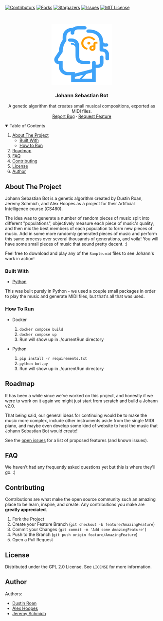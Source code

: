 <!--
*** Thanks for checking out the Best-README-Template. If you have a suggestion
*** that would make this better, please fork the repo and create a pull request
*** or simply open an issue with the tag "enhancement".
*** Thanks again! Now go create something AMAZING! :D
***
***
***
*** To avoid retyping too much info. Do a search and replace for the following:
*** github_username, repo_name, twitter_handle, email, project_title, project_description
-->

<!-- PROJECT SHIELDS -->
<!--
*** I'm using markdown "reference style" links for readability.
*** Reference links are enclosed in brackets [ ] instead of parentheses ( ).
*** See the bottom of this document for the declaration of the reference variables
*** for contributors-url, forks-url, etc. This is an optional, concise syntax you may use.
*** https://www.markdownguide.org/basic-syntax/#reference-style-links
-->

[![Contributors][contributors-shield]][contributors-url]
[![Forks][forks-shield]][forks-url]
[![Stargazers][stars-shield]][stars-url]
[![Issues][issues-shield]][issues-url]
[![MIT License][license-shield]][license-url]

<!-- PROJECT LOGO -->
<br />
<p align="center">
  <a href="https://github.com/ShowMeTheRoapes/JohannSebastianBot">
    <img src="images/logo.png" alt="Logo" width="200" height="200">
  </a>

  <h3 align="center">Johann Sebastian Bot</h3>

  <p align="center">
    A genetic algorithm that creates small musical compositions, exported as MIDI files.
    <br />
    <a href="https://github.com/ShowMeTheRoapes/JohannSebastianBot/issues/new/choose">Report Bug</a>
    ·
    <a href="https://github.com/ShowMeTheRoapes/JohannSebastianBot/issues/new/choose">Request Feature</a>
  </p>
</p>

<!-- TABLE OF CONTENTS -->
<details open="open">
  <summary>Table of Contents</summary>
  <ol>
    <li>
      <a href="#about-the-project">About The Project</a>
      <ul>
        <li><a href="#built-with">Built With</a></li>
        <li><a href="#how-to-run">How to Run</a></li>
      </ul>
    </li>
    <li><a href="#roadmap">Roadmap</a></li>
    <li><a href="#faq">FAQ</a></li>
    <li><a href="#contributing">Contributing</a></li>
    <li><a href="#license">License</a></li>
    <li><a href="#author">Author</a></li>
  </ol>
</details>

<!-- ABOUT THE PROJECT -->

## About The Project

Johann Sebastian Bot is a genetic algorithm created by Dustin Roan, Jeremy Schmich, and Alex Hoopes as a project for their Artificial Intelligence course (CS480).

The idea was to generate a number of random pieces of music split into different "populations", objectively measure each piece of music's quality, and then mix the best members of each population to form new pieces of music. Add in some more randomly generated pieces of music and perform this same process over several thousands of generations, and voila! You will have some small pieces of music that sound pretty decent. :)

Feel free to download and play any of the `Sample.mid` files to see Johann's work in action!

### Built With

- [Python](https://www.python.org/)

This was built purely in Python - we used a couple small packages in order to play the music and generate MIDI files, but that's all that was used.

### How To Run

- Docker

  1. `docker compose build`
  2. `docker compose up`
  3. Run will show up in ./currentRun directory

- Python
  1. `pip install -r requirements.txt`
  2. `python bot.py`
  3. Run will show up in ./currentRun directory

<!-- ROADMAP -->

## Roadmap

It has been a while since we've worked on this project, and honestly if we were to work on it again we might just start from scratch and build a Johann v2.0.

That being said, our general ideas for continuing would be to make the music more complex, include other instruments aside from the single MIDI piano, and maybe even develop some kind of website to host the music that Johann Sebastian Bot would create!

See the [open issues](https://github.com/ShowMeTheRoapes/JohannSebastianBot/issues) for a list of proposed features (and known issues).

<!-- FAQ -->

## FAQ

We haven't had any frequently asked questions yet but this is where they'll go. :)

<!-- CONTRIBUTING -->

## Contributing

Contributions are what make the open source community such an amazing place to be learn, inspire, and create. Any contributions you make are **greatly appreciated**.

1. Fork the Project
2. Create your Feature Branch (`git checkout -b feature/AmazingFeature`)
3. Commit your Changes (`git commit -m 'Add some AmazingFeature'`)
4. Push to the Branch (`git push origin feature/AmazingFeature`)
5. Open a Pull Request

<!-- LICENSE -->

## License

Distributed under the GPL 2.0 License. See `LICENSE` for more information.

<!-- CONTACT -->

## Author

Authors:

- [Dustin Roan](https://github.com/jango2106)
- [Alex Hoopes](https://github.com/ahoopes16)
- [Jeremy Schmich](https://github.com/keemhs)
  <br>

<!-- MARKDOWN LINKS & IMAGES -->
<!-- https://www.markdownguide.org/basic-syntax/#reference-style-links -->

[contributors-shield]: https://img.shields.io/github/contributors/ShowMeTheRoapes/JohannSebastianBot.svg?style=for-the-badge
[contributors-url]: https://github.com/ShowMeTheRoapes/JohannSebastianBot/graphs/contributors
[forks-shield]: https://img.shields.io/github/forks/ShowMeTheRoapes/JohannSebastianBot.svg?style=for-the-badge
[forks-url]: https://github.com/ShowMeTheRoapes/JohannSebastianBot/network/members
[stars-shield]: https://img.shields.io/github/stars/ShowMeTheRoapes/JohannSebastianBot.svg?style=for-the-badge
[stars-url]: https://github.com/ShowMeTheRoapes/JohannSebastianBot/stargazers
[issues-shield]: https://img.shields.io/github/issues/ShowMeTheRoapes/JohannSebastianBot.svg?style=for-the-badge
[issues-url]: https://github.com/ShowMeTheRoapes/JohannSebastianBot/issues
[license-shield]: https://img.shields.io/github/license/ShowMeTheRoapes/JohannSebastianBot.svg?style=for-the-badge
[license-url]: https://github.com/ShowMeTheRoapes/JohannSebastianBot/blob/master/LICENSE.txt
[product-screenshot]: images/clotho-demo.gif

